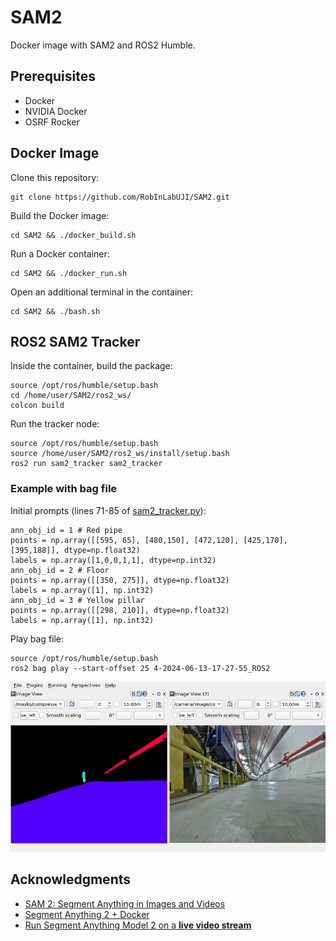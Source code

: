 # SAM2

Docker image with SAM2 and ROS2 Humble.

## Prerequisites

* Docker
* NVIDIA Docker
* OSRF Rocker

## Docker Image
Clone this repository:
```
git clone https://github.com/RobInLabUJI/SAM2.git
```
Build the Docker image:
```
cd SAM2 && ./docker_build.sh
```
Run a Docker container:
```
cd SAM2 && ./docker_run.sh
```
Open an additional terminal in the container:
```
cd SAM2 && ./bash.sh
```

## ROS2 SAM2 Tracker
Inside the container, build the package:
```
source /opt/ros/humble/setup.bash
cd /home/user/SAM2/ros2_ws/
colcon build
```
Run the tracker node:
```
source /opt/ros/humble/setup.bash
source /home/user/SAM2/ros2_ws/install/setup.bash
ros2 run sam2_tracker sam2_tracker
```

### Example with bag file
Initial prompts (lines 71-85 of [sam2_tracker.py](https://github.com/RobInLabUJI/SAM2/blob/main/ros2_ws/src/sam2_tracker/sam2_tracker/sam2_tracker.py#L71)):
```
ann_obj_id = 1 # Red pipe
points = np.array([[595, 65], [480,150], [472,120], [425,170], [395,188]], dtype=np.float32)
labels = np.array([1,0,0,1,1], dtype=np.int32)
ann_obj_id = 2 # Floor
points = np.array([[350, 275]], dtype=np.float32)
labels = np.array([1], np.int32)
ann_obj_id = 3 # Yellow pillar
points = np.array([[298, 210]], dtype=np.float32)
labels = np.array([1], np.int32)
```
Play bag file:
```
source /opt/ros/humble/setup.bash
ros2 bag play --start-offset 25 4-2024-06-13-17-27-55_ROS2
```
![rqt view](images/rqt.png "rqt")

## Acknowledgments

* [SAM 2: Segment Anything in Images and Videos](https://github.com/facebookresearch/sam2)
* [Segment Anything 2 + Docker](https://github.com/peasant98/SAM2-Docker)
* [Run Segment Anything Model 2 on a **live video stream**](https://github.com/Gy920/segment-anything-2-real-time)
